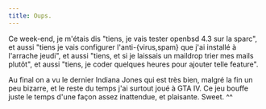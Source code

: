 ```yaml
---
title: Oups.
---
```


Ce week-end, je m'étais dis "tiens, je vais tester openbsd 4.3 sur la sparc",
et aussi "tiens je vais configurer l'anti-{virus,spam} que j'ai installé à
l'arrache jeudi", et aussi "tiens, et si je laissais un maildrop trier mes
mails plutôt", et aussi "tiens, je coder quelques heures pour ajouter telle
feature".

Au final on a vu le dernier Indiana Jones qui est très bien, malgré la fin un
peu bizarre, et le reste du temps j'ai surtout joué à GTA IV. Ce jeu bouffe
juste le temps d'une façon assez inattendue, et plaisante. Sweet. ^^

